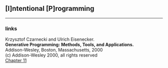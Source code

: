 ## [I]ntentional [P]rogramming
-----

### links

Krzysztof Czarnecki and Ulrich Eisenecker.<br>
<b>Generative Programming: Methods, Tools, and Applications.</b><br>
Addison-Wesley, Boston, Massachusetts, 2000<br>
(c) Addison-Wesley 2000, all rights reserved<br>
[Chapter 11](http://www.laputan.org/pub/sag/IP_chapter.pdf)

